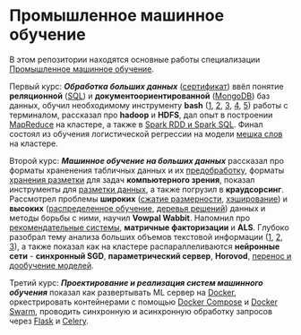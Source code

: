 # Промышленное машинное обучение
В этом репозитории находятся основные работы специализации <a href="https://www.coursera.org/specializations/industrial-machine-learning" >Промышленное машинное обучение</a>.

Первый курс: ***Обработка больших данных*** (<a href="https://github.com/Kirill-Shokhin/Coursera-Industrial-machine-learning/blob/main/Обработка%20больших%20данных/Certificate%20Coursera%20Обработка%20больших%20данных.pdf" >сертификат</a>) ввёл понятие __реляционной__ (<a href="https://github.com/Kirill-Shokhin/Coursera-Industrial-machine-learning/blob/main/Обработка%20больших%20данных/SQL.ipynb" >SQL</a>) и __документоориентированной__ (<a href="https://github.com/Kirill-Shokhin/Coursera-Industrial-machine-learning/blob/main/Обработка%20больших%20данных/MongoDB.ipynb" >MongoDB</a>) баз данных, обучил необходимому инструменту __bash__ (<a href="https://github.com/Kirill-Shokhin/Coursera-Industrial-machine-learning/blob/main/Обработка%20больших%20данных/1-Bash%20basics-task.ipynb" >1</a>, <a href="https://github.com/Kirill-Shokhin/Coursera-Industrial-machine-learning/blob/main/Обработка%20больших%20данных/2-Bash%20flow%20control-task.ipynb" >2</a>, <a href="https://github.com/Kirill-Shokhin/Coursera-Industrial-machine-learning/blob/main/Обработка%20больших%20данных/3-Bash%20Advanced%20pipelining-task.ipynb" >3</a>, <a href="https://github.com/Kirill-Shokhin/Coursera-Industrial-machine-learning/blob/main/Обработка%20больших%20данных/4-Bash%20Usefull%20programs-task.ipynb" >4</a>, <a href="https://github.com/Kirill-Shokhin/Coursera-Industrial-machine-learning/blob/main/Обработка%20больших%20данных/5-Bash%20Practical%20tasks-task.ipynb" >5</a>) работы с терминалом,  рассказал про __hadoop__ и __HDFS__, дал опыт в построении <a href="https://github.com/Kirill-Shokhin/Coursera-Industrial-machine-learning/blob/main/Обработка%20больших%20данных/MapReduce.ipynb" >MapReduce</a> на кластере, а также в <a href="https://github.com/Kirill-Shokhin/Coursera-Industrial-machine-learning/blob/main/Обработка%20больших%20данных/Spark.ipynb" >Spark RDD и Spark SQL</a>. Финал состоял из обучения логистической регрессии на модели <a href="https://github.com/Kirill-Shokhin/Coursera-Industrial-machine-learning/blob/main/Обработка%20больших%20данных/Spark%20advanced.ipynb" >мешка слов</a> на кластере.

Второй курс: ***Машинное обучение на больших данных*** рассказал про форматы храненения табличных данных и их <a href="https://github.com/Kirill-Shokhin/Coursera-Industrial-machine-learning/blob/main/Машинное%20обучение%20на%20больших%20данных/Advanced%20processing%20data.ipynb" >предобработку</a>, форматы <a href="https://github.com/Kirill-Shokhin/Coursera-Industrial-machine-learning/blob/main/Машинное%20обучение%20на%20больших%20данных/COCO%20data%20set.ipynb" >хранения разметки</a> для задач __компьютерного зрения__, показал инструменты для <a href="https://github.com/Kirill-Shokhin/Coursera-Industrial-machine-learning/blob/main/Машинное%20обучение%20на%20больших%20данных/Data%20marking.ipynb" >разметки данных</a>, а также погрузил в __краудсорсинг__. Рассмотрел проблемы __широких__ (<a href="https://github.com/Kirill-Shokhin/Coursera-Industrial-machine-learning/blob/main/Машинное%20обучение%20на%20больших%20данных/Dimention%20reductio.ipynb" >сжатие размерности</a>, <a href="https://github.com/Kirill-Shokhin/Coursera-Industrial-machine-learning/blob/main/Машинное%20обучение%20на%20больших%20данных/Linear%20models%20and%20hashing%20features.ipynb" >хэширование</a>) и __высоких__ (<a href="https://github.com/Kirill-Shokhin/Coursera-Industrial-machine-learning/blob/main/Машинное%20обучение%20на%20больших%20данных/Distributed%20learning.ipynb" >распределенное обучение</a>, <a href="https://github.com/Kirill-Shokhin/Coursera-Industrial-machine-learning/blob/main/Машинное%20обучение%20на%20больших%20данных/Decision%20trees.ipynb" >деревья решений</a>) данных и методы борьбы с ними, научил __Vowpal Wabbit__. Напомнил про <a href="https://github.com/Kirill-Shokhin/Coursera-Industrial-machine-learning/blob/main/Машинное%20обучение%20на%20больших%20данных/Recommendative%20systems.ipynb" >рекомендательные системы</a>, __матричные факторизации__ и __ALS__. Глубоко разобрал тему анализа больших объемов текстовой информации (<a href="https://github.com/Kirill-Shokhin/Coursera-Industrial-machine-learning/blob/main/Машинное%20обучение%20на%20больших%20данных/Preprocessing_vw-task-1.ipynb" >1</a>, <a href="https://github.com/Kirill-Shokhin/Coursera-Industrial-machine-learning/blob/main/Машинное%20обучение%20на%20больших%20данных/Preprocessing_vw-task-2.ipynb" >2</a>, <a href="https://github.com/Kirill-Shokhin/Coursera-Industrial-machine-learning/blob/main/Машинное%20обучение%20на%20больших%20данных/Preprocessing_vw-task-3.ipynb" >3</a>), а также показал как на кластере распараллеливаются __нейронные сети__ - __синхронный SGD__, __параметрический сервер__, __Horovod__, <a href="https://github.com/Kirill-Shokhin/Coursera-Industrial-machine-learning/blob/main/Машинное%20обучение%20на%20больших%20данных/Training%20deep%20neural%20networks.ipynb" >перенос и дообучение моделей</a>.

Третий курс: ***Проектирование и реализация систем машинного обучения*** показал как развертывать ML сервер на <a href="https://github.com/Kirill-Shokhin/Coursera-Industrial-machine-learning/blob/main/Проектирование%20и%20реализация%20систем%20машинного%20обучения/1-Docker.ipynb" >Docker</a>, оркестрировать контейнерами с помощью <a href="https://github.com/Kirill-Shokhin/Coursera-Industrial-machine-learning/blob/main/Проектирование%20и%20реализация%20систем%20машинного%20обучения/2-Docker%20compose.ipynb" >Docker Compose</a> и <a href="https://github.com/Kirill-Shokhin/Coursera-Industrial-machine-learning/blob/main/Проектирование%20и%20реализация%20систем%20машинного%20обучения/3-Docker%20swarm.ipynb" >Docker Swarm</a>, проводить синхронную и асинхронную обработку запросов через <a href="https://github.com/Kirill-Shokhin/Coursera-Industrial-machine-learning/blob/main/Проектирование%20и%20реализация%20систем%20машинного%20обучения/Synchronous%20processing%20of%20requests.ipynb" >Flask</a> и <a href="https://github.com/Kirill-Shokhin/Coursera-Industrial-machine-learning/blob/main/Проектирование%20и%20реализация%20систем%20машинного%20обучения/Asynchronous%20processing%20of%20requests.ipynb" >Celery</a>.
